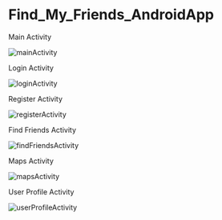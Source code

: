 # Find_My_Friends_AndroidApp

Main Activity

![mainActivity](https://user-images.githubusercontent.com/72797657/225972960-6398779a-8604-4834-bcbc-fe1c9b88edf2.png)

Login Activity

![loginActivity](https://user-images.githubusercontent.com/72797657/225973464-2f094f2d-deca-4052-bb5f-e6e3840d984b.png)


Register Activity


![registerActivity](https://user-images.githubusercontent.com/72797657/225973483-586d514c-0b4f-47ec-be50-73322befee68.png)


Find Friends Activity


![findFriendsActivity](https://user-images.githubusercontent.com/72797657/225973512-9f3e23e8-d4ed-44e2-9766-bee48dbaab1b.png)



Maps Activity


![mapsActivity](https://user-images.githubusercontent.com/72797657/225973557-5273a170-6193-40e4-8e13-ff2fa8bb25cb.png)


User Profile Activity


![userProfileActivity](https://user-images.githubusercontent.com/72797657/225973583-009356f4-bdb0-47b2-8260-a7322d37677d.png)

